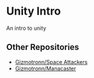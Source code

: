 # Unity Intro
 An intro to unity



## Other Repositories

* [Gizmotronn/Space Attackers](https://github.com/gizmotronn/space-attackers)
* [Gizmotronn/Manacaster](https://github.com/gizmotronn/manacaster)

